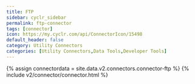 ```yaml
---
title: FTP
sidebar: cyclr_sidebar
permalink: ftp-connector
tags: [connector]
icon: https://my.cyclr.com/api/ConnectorIcon/15498
default_header: false
category: Utility Connectors
categories: [Utility Connectors,Data Tools,Developer Tools]
---
```

{% assign connectordata = site.data.v2.connectors.connector-ftp %}
{% include v2/connector/connector.html %}	